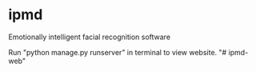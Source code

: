 # ipmd
Emotionally intelligent facial recognition software

Run "python manage.py runserver" in terminal to view website.
"# ipmd-web" 
